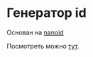 # Генератор id

Основан на [nanoid](https://github.com/ai/nanoid)

Посмотреть можно [тут](https://nikolai-shabalin.github.io/id-generator/).

